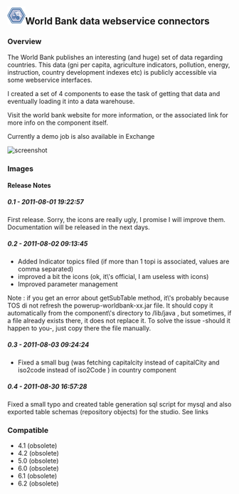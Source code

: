 ## <img src='./logo.jpg' width='40' height='40'>World Bank data webservice connectors

### Overview
The World Bank publishes an interesting (and huge) set of data regarding countries.
This data (gni per capita, agriculture indicators, pollution, energy, instruction, country development indexes etc) is publicly accessible via some webservice interfaces.

I created a set of 4 components to ease the task of getting that data and eventually loading it into a data warehouse.

Visit the world bank website for more information, or the associated link for more info on the component itself.

Currently a demo job is also available in Exchange


![screenshot](https://talendforge.org/exchange/tos/upload_tos/extension-396/screenshot.jpg)
### Images




#### Release Notes

##### 0.1 - 2011-08-01 19:22:57
First release.
Sorry, the icons are really ugly, I promise I will improve them.
Documentation will be released in the next days.
##### 0.2 - 2011-08-02 09:13:45
- Added Indicator topics filed (if more than 1 topi is associated, values are comma separated)
- improved a bit the icons (ok, it\\'s official, I am useless with icons)
- Improved parameter management


Note : if you get an error about getSubTable method, it\\'s probably because TOS di not refresh the powerup-worldbank-xx.jar file. It should copy it automatically from the component\\'s directory to <talend base dir>/lib/java , but sometimes, if a file already exists there, it does not replace it. To solve the issue -should it happen to you-, just copy there the file manually.
##### 0.3 - 2011-08-03 09:24:24
- Fixed a small bug (was fetching capitalcity instead of capitalCity and iso2code instead of iso2Code ) in country component
##### 0.4 - 2011-08-30 16:57:28
Fixed a small typo and created table  generation sql script for mysql and also exported table schemas (repository objects) for the studio.
See links 
### Compatible
 -  4.1 (obsolete)
 -   4.2 (obsolete)
 -   5.0 (obsolete)
 -   6.0 (obsolete)
 -   6.1 (obsolete)
 -   6.2 (obsolete)